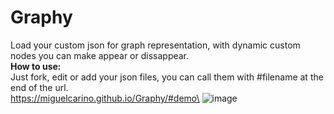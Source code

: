 # Graphy
Load your custom json for graph representation, with dynamic custom nodes you can make appear or dissappear.\
**How to use:**  
Just fork, edit or add your json files, you can call them with #filename at the end of the url.\
https://miguelcarino.github.io/Graphy/#demo\
![image](https://github.com/user-attachments/assets/51497622-cc1d-47f3-8b7a-f684424d3ffa)

